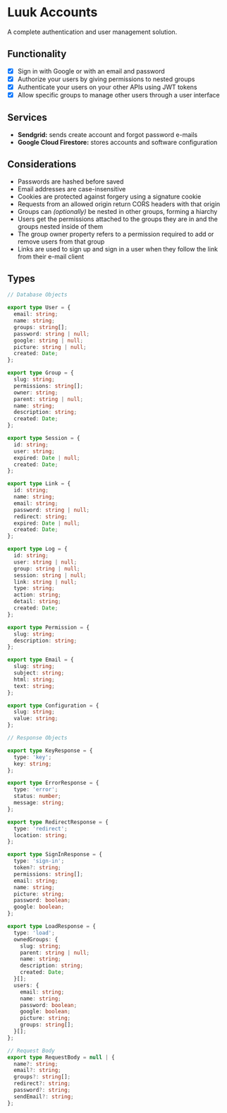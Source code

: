 # Luuk Accounts

A complete authentication and user management solution.

## Functionality

- [x] Sign in with Google or with an email and password
- [x] Authorize your users by giving permissions to nested groups
- [x] Authenticate your users on your other APIs using JWT tokens
- [x] Allow specific groups to manage other users through a user interface

## Services

- **Sendgrid:** sends create account and forgot password e-mails
- **Google Cloud Firestore:** stores accounts and software configuration

## Considerations

- Passwords are hashed before saved
- Email addresses are case-insensitive
- Cookies are protected against forgery using a signature cookie
- Requests from an allowed origin return CORS headers with that origin
- Groups can _(optionally)_ be nested in other groups, forming a hiarchy
- Users get the permissions attached to the groups they are in and the groups nested inside of them
- The group owner property refers to a permission required to add or remove users from that group
- Links are used to sign up and sign in a user when they follow the link from their e-mail client

## Types

```typescript
// Database Objects

export type User = {
  email: string;
  name: string;
  groups: string[];
  password: string | null;
  google: string | null;
  picture: string | null;
  created: Date;
};

export type Group = {
  slug: string;
  permissions: string[];
  owner: string;
  parent: string | null;
  name: string;
  description: string;
  created: Date;
};

export type Session = {
  id: string;
  user: string;
  expired: Date | null;
  created: Date;
};

export type Link = {
  id: string;
  name: string;
  email: string;
  password: string | null;
  redirect: string;
  expired: Date | null;
  created: Date;
};

export type Log = {
  id: string;
  user: string | null;
  group: string | null;
  session: string | null;
  link: string | null;
  type: string;
  action: string;
  detail: string;
  created: Date;
};

export type Permission = {
  slug: string;
  description: string;
};

export type Email = {
  slug: string;
  subject: string;
  html: string;
  text: string;
};

export type Configuration = {
  slug: string;
  value: string;
};

// Response Objects

export type KeyResponse = {
  type: 'key';
  key: string;
};

export type ErrorResponse = {
  type: 'error';
  status: number;
  message: string;
};

export type RedirectResponse = {
  type: 'redirect';
  location: string;
};

export type SignInResponse = {
  type: 'sign-in';
  token?: string;
  permissions: string[];
  email: string;
  name: string;
  picture: string;
  password: boolean;
  google: boolean;
};

export type LoadResponse = {
  type: 'load';
  ownedGroups: {
    slug: string;
    parent: string | null;
    name: string;
    description: string;
    created: Date;
  }[];
  users: {
    email: string;
    name: string;
    password: boolean;
    google: boolean;
    picture: string;
    groups: string[];
  }[];
};

// Request Body
export type RequestBody = null | {
  name?: string;
  email?: string;
  groups?: string[];
  redirect?: string;
  password?: string;
  sendEmail?: string;
};
```
